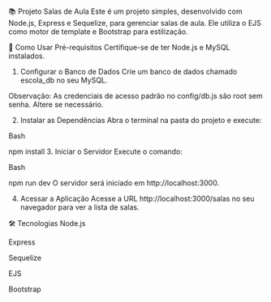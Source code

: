 📚 Projeto Salas de Aula
Este é um projeto simples, desenvolvido com Node.js, Express e Sequelize, para gerenciar salas de aula. Ele utiliza o EJS como motor de template e Bootstrap para estilização.

🚀 Como Usar
Pré-requisitos
Certifique-se de ter Node.js e MySQL instalados.

1. Configurar o Banco de Dados
Crie um banco de dados chamado escola_db no seu MySQL.

Observação: As credenciais de acesso padrão no config/db.js são root sem senha. Altere se necessário.

2. Instalar as Dependências
Abra o terminal na pasta do projeto e execute:

Bash

npm install
3. Iniciar o Servidor
Execute o comando:

Bash

npm run dev
O servidor será iniciado em http://localhost:3000.

4. Acessar a Aplicação
Acesse a URL http://localhost:3000/salas no seu navegador para ver a lista de salas.

🛠️ Tecnologias
Node.js

Express

Sequelize

EJS

Bootstrap
